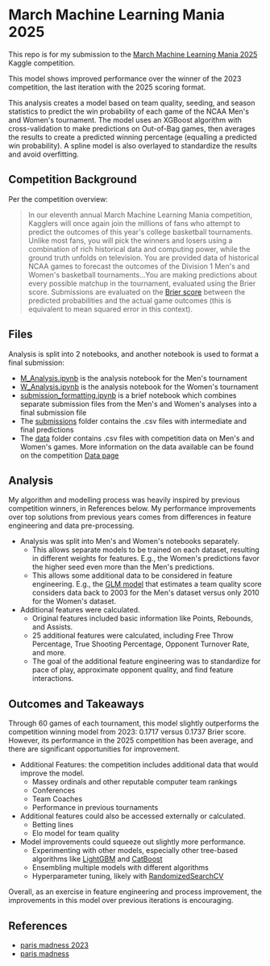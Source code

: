 # March Machine Learning Mania 2025

This repo is for my submission to the [March Machine Learning Mania 2025](https://www.kaggle.com/competitions/march-machine-learning-mania-2025/overview) Kaggle competition.

This model shows improved performance over the winner of the 2023 competition, the last iteration with the 2025 scoring format.

This analysis creates a model based on team quality, seeding, and season statistics to predict the win probability of each game of the NCAA Men's and Women's tournament. The model uses an XGBoost algorithm with cross-validation to make predictions on Out-of-Bag games, then averages the results to create a predicted winning percentage (equalling a predicted win probability). A spline model is also overlayed to standardize the results and avoid overfitting.

## Competition Background

Per the competition overview:

> In our eleventh annual March Machine Learning Mania competition, Kagglers will once again join the millions of fans who attempt to predict the outcomes of this year's college basketball tournaments. Unlike most fans, you will pick the winners and losers using a combination of rich historical data and computing power, while the ground truth unfolds on television.
> You are provided data of historical NCAA games to forecast the outcomes of the Division 1 Men's and Women's basketball tournaments...You are making predictions about every possible matchup in the tournament, evaluated using the Brier score.
> Submissions are evaluated on the [Brier score](https://en.wikipedia.org/wiki/Brier_score) between the predicted probabilities and the actual game outcomes (this is equivalent to mean squared error in this context).

## Files

Analysis is split into 2 notebooks, and another notebook is used to format a final submission:

- [M_Analysis.ipynb](M_Analysis.ipynb) is the analysis notebook for the Men's tournament
- [W_Analysis.ipynb](W_Analysis.ipynb) is the analysis notebook for the Women's tournament
- [submission_formatting.ipynb](submission_formatting.ipynb) is a brief notebook which combines separate submission files from the Men's and Women's analyses into a final submission file
- The [submissions](submissions) folder contains the .csv files with intermediate and final predictions
- The [data](data) folder contains .csv files with competition data on Men's and Women's games. More information on the data available can be found on the competition [Data page](https://www.kaggle.com/competitions/march-machine-learning-mania-2025/data)

## Analysis

My algorithm and modelling process was heavily inspired by previous competition winners, in References below. My performance improvements over top solutions from previous years comes from differences in feature engineering and data pre-processing.

- Analysis was split into Men's and Women's notebooks separately.
  - This allows separate models to be trained on each dataset, resulting in different weights for features. E.g., the Women's predictions favor the higher seed even more than the Men's predictions.
  - This allows some additional data to be considered in feature engineering. E.g., the [GLM model](https://en.wikipedia.org/wiki/Generalized_linear_model) that estimates a team quality score considers data back to 2003 for the Men's dataset versus only 2010 for the Women's dataset.
- Additional features were calculated.
  - Original features included basic information like Points, Rebounds, and Assists.
  - 25 additional features were calculated, including Free Throw Percentage, True Shooting Percentage, Opponent Turnover Rate, and more.
  - The goal of the additional feature engineering was to standardize for pace of play, approximate opponent quality, and find feature interactions.

## Outcomes and Takeaways

Through 60 games of each tournament, this model slightly outperforms the competition winning model from 2023: 0.1717 versus 0.1737 Brier score. However, its performance in the 2025 competition has been average, and there are significant opportunities for improvement.

- Additional Features: the competition includes additional data that would improve the model.
  - Massey ordinals and other reputable computer team rankings
  - Conferences
  - Team Coaches
  - Performance in previous tournaments
- Additional features could also be accessed externally or calculated.
  - Betting lines
  - Elo model for team quality
- Model improvements could squeeze out slightly more performance.
  - Experimenting with other models, especially other tree-based algorithms like [LightGBM](https://lightgbm.readthedocs.io/en/stable/) and [CatBoost](https://catboost.ai/)
  - Ensembling multiple models with different algorithms
  - Hyperparameter tuning, likely with [RandomizedSearchCV](https://scikit-learn.org/stable/modules/generated/sklearn.model_selection.RandomizedSearchCV.html)

Overall, as an exercise in feature engineering and process improvement, the improvements in this model over previous iterations is encouraging.

## References

- [paris madness 2023](https://www.kaggle.com/code/rustyb/paris-madness-2023/notebook)
- [paris madness](https://www.kaggle.com/code/raddar/paris-madness)
